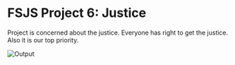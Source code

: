 # FSJS Project 6: Justice

Project is concerned about the justice. Everyone has right to get the justice. Also it is our top priority.

![Output](https://user-images.githubusercontent.com/118118102/205488910-108f267a-b0a4-45a6-8367-4a3e13822fc8.png)